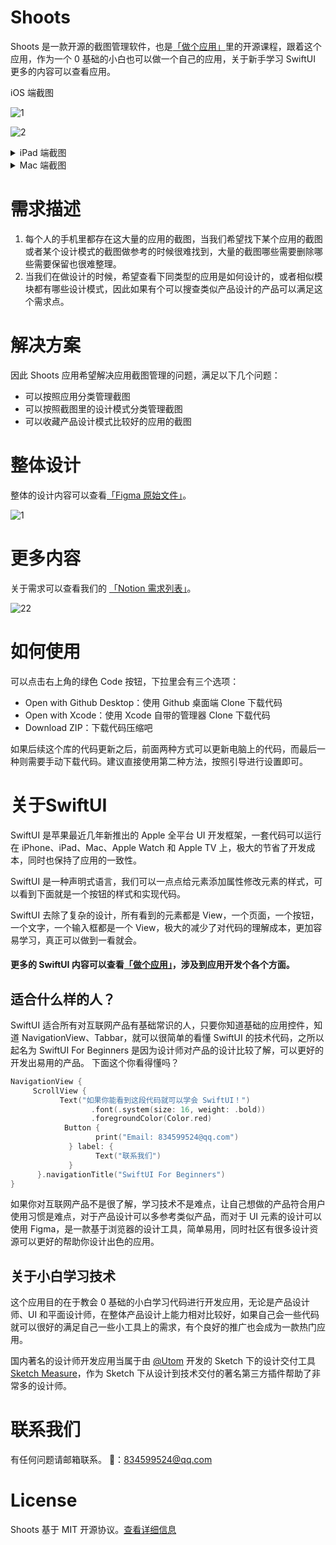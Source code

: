 # Shoots
Shoots 是一款开源的截图管理软件，也是[「做个应用」](https://apps.apple.com/cn/app/id1578873606)里的开源课程，跟着这个应用，作为一个 0 基础的小白也可以做一个自己的应用，关于新手学习 SwiftUI 更多的内容可以查看应用。

<summary>iOS 端截图</summary>

![1](https://user-images.githubusercontent.com/3838258/230244497-43ae6a82-1ff0-43e3-9205-961e99630cd4.png)

![2](https://user-images.githubusercontent.com/3838258/230244518-d10f47a6-3a63-4832-b178-99d6570c9893.png)




<details>
<summary>iPad 端截图</summary>

![1](https://user-images.githubusercontent.com/3838258/230250139-e7ef88fa-0a6f-4190-98a2-64bce91d56d7.png)

![2](https://user-images.githubusercontent.com/3838258/230250153-eedf2c5d-cc9a-4ee0-b113-38245eca7717.png)

</details>


<details>
<summary>Mac 端截图</summary>

![1](https://user-images.githubusercontent.com/3838258/230248473-cf17f9bc-9d79-4771-a78e-f6a07c2a8ce3.png)
     
</details>


# 需求描述
1.  每个人的手机里都存在这大量的应用的截图，当我们希望找下某个应用的截图或者某个设计模式的截图做参考的时候很难找到，大量的截图哪些需要删除哪些需要保留也很难整理。
2.  当我们在做设计的时候，希望查看下同类型的应用是如何设计的，或者相似模块都有哪些设计模式，因此如果有个可以搜查类似产品设计的产品可以满足这个需求点。

# 解决方案
因此 Shoots 应用希望解决应用截图管理的问题，满足以下几个问题：
- 可以按照应用分类管理截图
- 可以按照截图里的设计模式分类管理截图
- 可以收藏产品设计模式比较好的应用的截图

# 整体设计
整体的设计内容可以查看[「Figma 原始文件」](https://www.figma.com/file/uq7cAfob875rL61xQyLsPJ/SwiftUI-%E7%9B%B4%E6%92%AD%E5%BC%80%E5%8F%91%E9%A1%B9%E7%9B%AE?node-id=0%3A1&t=YSVU4rHW5c8Qs53B-1)。

![1](https://user-images.githubusercontent.com/3838258/229986950-fcdf69e9-99c7-4af6-922a-5208dc6e1ed1.png)


# 更多内容
关于需求可以查看我们的 [「Notion 需求列表」](https://productpoke.notion.site/b1b9e7130e504e289832732a33670e5c)。

![22](https://user-images.githubusercontent.com/3838258/229986971-d1a5601c-30e5-4651-9f97-df3f7c934c4d.png)


# 如何使用
可以点击右上角的绿色 Code 按钮，下拉里会有三个选项：
- Open with Github Desktop：使用 Github 桌面端 Clone 下载代码
- Open with Xcode：使用 Xcode 自带的管理器 Clone 下载代码
- Download ZIP：下载代码压缩吧

如果后续这个库的代码更新之后，前面两种方式可以更新电脑上的代码，而最后一种则需要手动下载代码。建议直接使用第二种方法，按照引导进行设置即可。

# 关于SwiftUI
SwiftUI 是苹果最近几年新推出的 Apple 全平台 UI 开发框架，一套代码可以运行在 iPhone、iPad、Mac、Apple Watch 和 Apple TV 上，极大的节省了开发成本，同时也保持了应用的一致性。

SwiftUI 是一种声明式语言，我们可以一点点给元素添加属性修改元素的样式，可以看到下面就是一个按钮的样式和实现代码。

SwiftUI 去除了复杂的设计，所有看到的元素都是 View，一个页面，一个按钮，一个文字，一个输入框都是一个 View，极大的减少了对代码的理解成本，更加容易学习，真正可以做到一看就会。

#### 更多的 SwiftUI 内容可以查看[「做个应用」](https://apps.apple.com/cn/app/id1578873606)，涉及到应用开发个各个方面。

## 适合什么样的人？
SwiftUI 适合所有对互联网产品有基础常识的人，只要你知道基础的应用控件，知道 NavigationView、Tabbar，就可以很简单的看懂 SwiftUI 的技术代码，之所以起名为 SwiftUI For Beginners 是因为设计师对产品的设计比较了解，可以更好的开发出易用的产品。
下面这个你看得懂吗？

```swift
NavigationView {
     ScrollView {
           Text("如果你能看到这段代码就可以学会 SwiftUI！")
                  .font(.system(size: 16, weight: .bold))
                  .foregroundColor(Color.red)
            Button {
                   print("Email: 834599524@qq.com")
             } label: {
                   Text("联系我们")
             }
      }.navigationTitle("SwiftUI For Beginners")
}
```
如果你对互联网产品不是很了解，学习技术不是难点，让自己想做的产品符合用户使用习惯是难点，对于产品设计可以多参考类似产品，而对于 UI 元素的设计可以使用 Figma，是一款基于浏览器的设计工具，简单易用，同时社区有很多设计资源可以更好的帮助你设计出色的应用。


## 关于小白学习技术
这个应用目的在于教会 0 基础的小白学习代码进行开发应用，无论是产品设计师、UI 和平面设计师，在整体产品设计上能力相对比较好，如果自己会一些代码就可以很好的满足自己一些小工具上的需求，有个良好的推广也会成为一款热门应用。

国内著名的设计师开发应用当属于由 [@Utom](https://twitter.com/utom) 开发的 Sketch 下的设计交付工具 [Sketch Measure](https://github.com/utom/sketch-measure)，作为 Sketch 下从设计到技术交付的著名第三方插件帮助了非常多的设计师。


# 联系我们
有任何问题请邮箱联系。
📮：834599524@qq.com

# License
Shoots 基于 MIT 开源协议。[查看详细信息](https://github.com/xiaoxidong/Shoots/blob/main/LICENSE)
